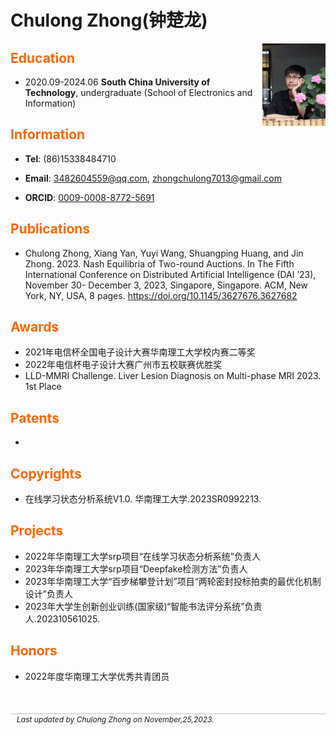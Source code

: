 # Chulong Zhong(钟楚龙)

<div class="introimage"><img src="./assets/profile.jpg" width="20%" style="float:right;"alt="Profile"></div>

## Education

- 2020.09-2024.06  **South China University of Technology**, undergraduate (School of Electronics and Information)

## Information

- **Tel**: (86)15338484710

- **Email**: 3482604559@qq.com, zhongchulong7013@gmail.com
- **ORCID**: [0009-0008-8772-5691](http://orcid.org/0009-0008-8772-5691/)


## Publications

- Chulong Zhong, Xiang Yan, Yuyi Wang, Shuangping Huang, and Jin Zhong. 2023. Nash Equilibria of Two-round Auctions. In The Fifth International Conference on Distributed Artificial Intelligence (DAI ’23), November 30- December 3, 2023, Singapore, Singapore. ACM, New York, NY, USA, 8 pages. https://doi.org/10.1145/3627676.3627682

## Awards

- 2021年电信杯全国电子设计大赛华南理工大学校内赛二等奖
- 2022年电信杯电子设计大赛广州市五校联赛优胜奖
- LLD-MMRI Challenge. Liver Lesion Diagnosis on Multi-phase MRI 2023. 1st Place
## Patents

- 

## Copyrights

- 在线学习状态分析系统V1.0. 华南理工大学.2023SR0992213.

## Projects

-   2022年华南理工大学srp项目“在线学习状态分析系统”负责人  
-   2023年华南理工大学srp项目“Deepfake检测方法”负责人  
-   2023年华南理工大学“百步梯攀登计划”项目“两轮密封投标拍卖的最优化机制设计”负责人
-   2023年大学生创新创业训练(国家级)“智能书法评分系统”负责人.202310561025.

## Honors

- 2022年度华南理工大学优秀共青团员

<div class="foot">Last updated by Chulong Zhong on November,25,2023.</div>

<style>
h2 {color:#FF6600;}
.foot {
  margin-top: 50px;
  border-top: 1px solid silver;
  padding-top: 1px;
  padding-left: 10px;
  font-size: 12px;
  font-style: italic;
}</style>